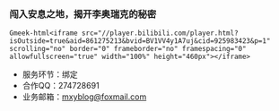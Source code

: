 ### 闯入安息之地，揭开李奥瑞克的秘密

`Gmeek-html<iframe src="//player.bilibili.com/player.html?isOutside=true&aid=861275213&bvid=BV1VV4y1A7uj&cid=925983423&p=1" scrolling="no" border="0" frameborder="no" framespacing="0" allowfullscreen="true" width="100%" height="460px"></iframe>`

- 服务环节：绑定
- 合作QQ：274728691
- 业务邮箱：mxyblog@foxmail.com

<!-- ##{"timestamp":1671200575}## -->